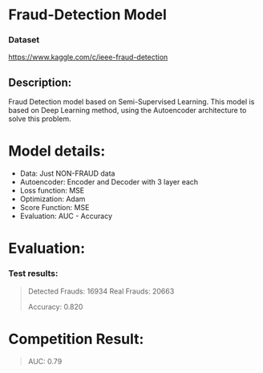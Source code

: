 # Fraud-Detection Model

### Dataset
https://www.kaggle.com/c/ieee-fraud-detection

## Description: 
Fraud Detection model based on Semi-Supervised Learning. This model is based on Deep Learning method, using the Autoencoder architecture to solve this problem. 

# Model details:
  - Data: Just NON-FRAUD data
  - Autoencoder: Encoder and Decoder with 3 layer each
  - Loss function: MSE
  - Optimization: Adam
  - Score Function: MSE
  - Evaluation: AUC - Accuracy
  
# Evaluation:
### Test results:
>
> Detected Frauds:  16934
> Real Frauds:      20663
>
> Accuracy: 0.820

# Competition Result:
> AUC: 0.79
